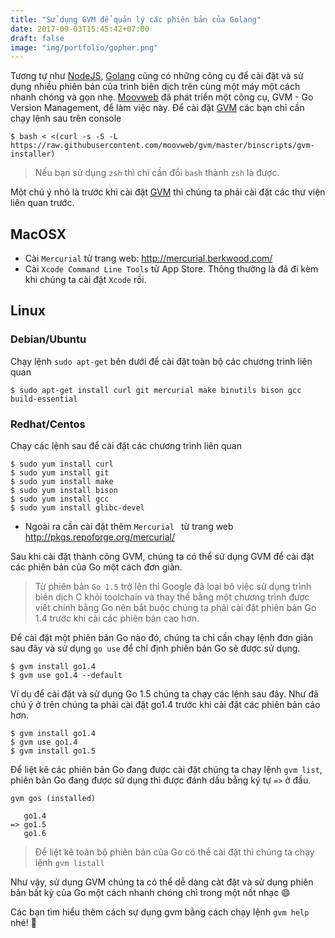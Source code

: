 ```yaml
---
title: "Sử dụng GVM để quản lý các phiên bản của Golang"
date: 2017-09-03T15:45:42+07:00
draft: false
image: "img/portfolio/gopher.png"
---
```


Tương tự như [NodeJS](https://nodejs.org), [Golang](https://golang.org) cũng có những công cụ để cài đặt và sử dụng nhiều phiên bản của trình biên dịch trên cùng một máy một cách nhanh chóng và gọn nhẹ. [Moovweb](http://moovweb.com) đã phát triển một công cụ, GVM - Go Version Management, để làm việc này. Để cài đặt [GVM](https://github.com/moovweb/gvm) các bạn chỉ cần chạy lệnh sau trên console

```
$ bash < <(curl -s -S -L https://raw.githubusercontent.com/moovweb/gvm/master/binscripts/gvm-installer)
```

> Nếu bạn sử dụng `zsh` thì chỉ cần đổi `bash` thành `zsh` là được.

Một chú ý nhỏ là trước khi cài đặt [GVM](https://github.com/moovweb/gvm) thì chúng ta phải cài đặt các thư viện liên quan trước.

## MacOSX
* Cài `Mercurial` từ trang web: http://mercurial.berkwood.com/
* Cài `Xcode Command Line Tools` từ App Store. Thông thường là đã đi kèm khi chúng ta cài đặt `Xcode` rồi.

## Linux
### Debian/Ubuntu
Chạy lệnh `sudo apt-get` bên dưới để cài đặt toàn bộ các chương trình liên quan

```
$ sudo apt-get install curl git mercurial make binutils bison gcc build-essential
```

### Redhat/Centos
Chạy các lệnh sau để cài đặt các chương trình liên quan

```
$ sudo yum install curl
$ sudo yum install git
$ sudo yum install make
$ sudo yum install bison
$ sudo yum install gcc
$ sudo yum install glibc-devel
```

* Ngoài ra cần cài đặt thêm `Mercurial ` từ trang web http://pkgs.repoforge.org/mercurial/

Sau khi cài đặt thành công GVM, chúng ta có thể sử dụng GVM để cài đặt các phiên bản của Go một cách đơn giản.

> Từ phiên bản `Go 1.5` trở lên thì Google đã loại bỏ việc sử dụng trình biên dịch C khỏi toolchain và thay thế bằng một chương trình được viết chính bằng Go nên bắt buộc chúng ta phải cài đặt phiên bản Go 1.4 trước khi cài các phiên bản cao hơn.

Để cài đặt một phiên bản Go nào đó, chúng ta chỉ cần chạy lệnh đơn giản sau đây và sử dụng `go use` để chỉ định phiên bản Go sẽ được sử dụng.

```
$ gvm install go1.4
$ gvm use go1.4 --default
```

Ví dụ để cài đặt và sử dụng Go 1.5 chúng ta chạy các lệnh sau đây. Như đã chú ý ở trên chúng ta phải cài đặt go1.4 trước khi cài đặt các phiên bản cáo hơn.

```
$ gvm install go1.4
$ gvm use go1.4
$ gvm install go1.5
```

Để liệt kê các phiên bản Go đang được cài đặt chúng ta chạy lệnh `gvm list`, phiên bản Go đang được sử dụng thì được đánh dấu bằng ký tự `=>` ở đầu.

```
gvm gos (installed)

   go1.4
=> go1.5
   go1.6
```

> Để liệt kê toàn bộ phiên bản của Go có thể cài đặt thì chúng ta chạy lệnh `gvm listall`


Như vậy, sử dụng GVM chúng ta có thể dễ dàng càt đặt và sử dụng phiên bản bất kỳ của Go một cách nhanh chóng chỉ trong một nốt nhạc :smile:

Các bạn tìm hiểu thêm cách sự dụng gvm bằng cách chạy lệnh `gvm help` nhé! :tongue:

